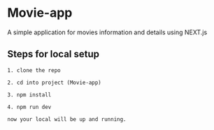 # Movie-app
A simple application for movies information and details using NEXT.js
 
## Steps for local setup

    1. clone the repo
    
    2. cd into project (Movie-app)
    
    3. npm install
    
    4. npm run dev
    
    now your local will be up and running.
